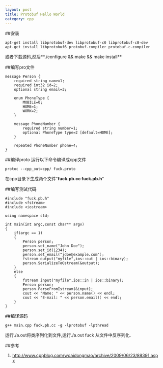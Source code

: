 ```yaml
---
layout: post
title: Protobuf Hello World
category: cpp
---
```


##安装

	apt-get install libprotobuf-dev libprotobuf-c0 libprotobuf-c0-dev 
	apt-get install libprotobuf6 protobuf-compiler protobuf-c-compiler
	
或者下载源码,然后**./configure && make && make install**

##编写pro文件

	message Person {
		required string name=1;
		required int32 id=2;
		optional string email=3;

		enum PhoneType {
			MOBILE=0;
			HOME=1;
			WORK=2;
		}

		message PhoneNumber {
			required string number=1;
			optional PhoneType type=2 [default=HOME];
		}

		repeated PhoneNumber phone=4;
	}

##编译proto
运行以下命令编译成cpp文件

	protoc --cpp_out=cpp/ fuck.proto
	
在cpp目录下生成两个文件"**fuck.pb.cc  fuck.pb.h**"

##编写测试代码

	#include "fuck.pb.h"                                                                                                                       
	#include <fstream>
	#include <iostream>

	using namespace std;

	int main(int argc,const char** argv)
	{
		if(argc == 1)
		{   
			Person person;
			person.set_name("John Doe");
			person.set_id(1234);
			person.set_email("jdoe@example.com");
			fstream output("myfile",ios::out | ios::binary);
			person.SerializeToOstream(&output);
		}   
		else
		{   
			fstream input("myfile",ios::in | ios::binary);
			Person person;
			person.ParseFromIstream(&input);
			cout << "Name: " << person.name() << endl;
			cout << "E-mail: " << person.email() << endl;
		}   
	}

##编译源码

	g++ main.cpp fuck.pb.cc -g -lprotobuf -lpthread	
	
运行./a.out将类序列化到文件,运行./a.out fuck 从文件中反序列化.
	
##参考
1. <http://www.cppblog.com/woaidongmao/archive/2009/06/23/88391.aspx>